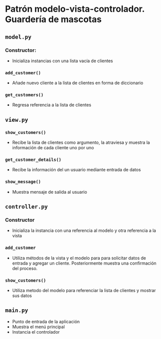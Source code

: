 # Patrón modelo-vista-controlador. Guardería de mascotas 

## `model.py`

### Constructor:
- Inicializa instancias con una lista vacía de clientes
 
### `add_customer()`
- Añade nuevo cliente a la lista de clientes en forma de diccionario

### `get_customers()`
- Regresa referencia a la lista de clientes

## `view.py`

### `show_customers()`
- Recibe la lista de clientes como argumento, la atraviesa y muestra la información de cada cliente uno por uno

### `get_customer_details()`
- Recibe la información del un usuario mediante entrada de datos 

### `show_message()`
- Muestra mensaje de salida al usuario

## `controller.py`

### Constructor
- Inicializa la instancia con una referencia al modelo y otra referencia a la vista

### `add_customer`
- Utiliza métodos de la vista y el modelo para para solicitar datos de entrada y agregar un cliente. Posteriormente muestra una confirmación del proceso.

### `show_customers()`
- Utiliza metodo del modelo para referenciar la lista de clientes y mostrar sus datos 

## `main.py`
- Punto de entrada de la aplicación
- Muestra el menú principal
- Instancia el controlador